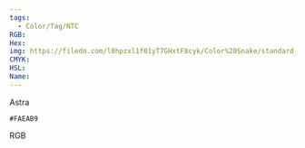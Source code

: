 ```yaml
---
tags:
  - Color/Tag/NTC
RGB:
Hex:
img: https://filedn.com/l0hpzxl1f01yT7GHxtF8cyk/Color%20Snake/standard_csv_to_svg/%23/FAEAB9.svg
CMYK:
HSL:
Name:
---
```

Astra
```palette
#FAEAB9
```
RGB
